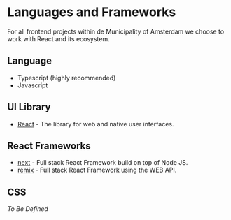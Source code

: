 # Languages and Frameworks

For all frontend projects within de Municipality of Amsterdam we choose to work with React and its ecosystem.

## Language

- Typescript (highly recommended)
- Javascript

## UI Library

- [React](https:react.dev) - The library for web and native user interfaces.

## React Frameworks

- [next](https://nextjs.org/) - Full stack React Framework build on top of Node JS.
- [remix](https://remix.run/) - Full stack React Framework using the WEB API.

## CSS

_To Be Defined_
